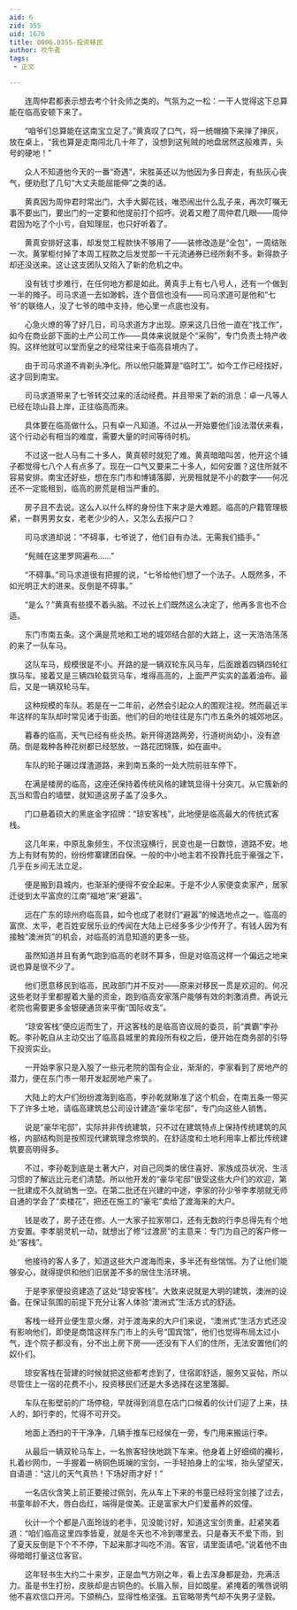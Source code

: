 ```yaml
---
aid: 6
zid: 355
uid: 1676
title: 0006.0355-投资移民
author: 吹牛者
tags: 
 - 正文

---
```




　　连周仲君都表示想去考个针灸师之类的。气氛为之一松：一干人觉得这下总算能在临高安顿下来了。

　　“咱爷们总算能在这南宝立足了。”黄真叹了口气，将一统帽摘下来掸了掸灰，放在桌上，“我也算是走南闯北几十年了，没想到这髡贼的地盘居然这般难弄，头号的硬地！”

　　众人不知道他今天的一番“奇遇”，宋胜英还以为他因为多日奔走，有些灰心丧气，便劝慰了几句“大丈夫能屈能伸”之类的话。

　　黄真因为周仲君时常出门，大手大脚花钱，唯恐闹出什么乱子来，再次叮嘱无事不要出门，要出门的一定要和他提前打个招呼。说着又瞪了周仲君几眼——周仲君因为吃了个小亏，自知理屈，也只好听着了。

　　黄真安排好这事，却发觉工程款快不够用了——装修改造是“全包”，一周结账一次。黄掌柜付掉了本周工程款之后发觉那一千元流通券已经所剩不多。新得款子却还没送来。这让这支团队又陷入了新的危机之中。

　　没有钱寸步难行，在任何地方都是如此。黄真手上有七八号人，还有一个做到一半的摊子。司马求道一去如渺鹤，连个音信也没有——司马求道可是他和“七爷”的联络人，没了七爷的暗中支持，他心里一点底也没有。

　　心急火燎的等了好几日，司马求道方才出现。原来这几日他一直在“找工作”，如今在商业部下面的土产公司工作——具体来说就是个“采购”，专门负责土特产收购。这样他就可以堂而皇之的经常往来于临高县境内了。

　　由于司马求道不肯剃头净化。所以他只能算是“临时工”。如今工作已经找好，这才回到南宝。

　　司马求道带来了七爷转交过来的活动经费。并且带来了新的消息：卓一凡等人已经在琼山县上岸，正往临高而来。

　　具体要在临高做什么。只有卓一凡知道。不过从一开始要他们设法潜伏来看，这个行动必有相当的难度，需要大量的时间等待时机。

　　不过这一批人马有二十多人，黄真顿时就犯了难。黄真暗暗叫苦，他开这个铺子都觉得七八个人有点多了。现在一口气又要来二十多人，如何安置？这住所就不容易安排。南宝还好些，想在东门市和博铺落脚，光房租就是不小的数字——何况还不一定能租到，临高的房荒是相当严重的。

　　房子且不去说。这么人以什么样的身份住下来才是大难题。临高的户籍管理极紧，一群男男女女，老老少少的人，又怎么去报户口？

　　司马求道却说：“不碍事，七爷说了，他们自有办法。无需我们插手。”

　　“髡贼在这里罗网遍布……”

　　“不碍事。”司马求道很有把握的说，“七爷给他们想了一个法子。人既然多，不如光明正大的进来。反倒是不碍事。”

　　“是么？”黄真有些摸不着头脑。不过长上们既然这么决定了，他再多言也不合适。

　　东门市南五条。这个满是荒地和工地的城郊结合部的大路上，这一天浩浩荡荡的来了一队车马。

　　这队车马，规模很是不小。开路的是一辆双轮东风马车，后面跟着四辆四轮红旗马车。接着又是三辆四轮载货马车，堆得高高的，上面严严实实的盖着油布。最后，又是一辆双轮马车。

　　这种规模的车队。若是在一二年前，必然会引起众人的围观注视。然而最近半年这样的车队却时常见诸于街面。他们的目的地往往是东门市五条外的城郊地区。

　　暮春的临高，天气已经有些炎热。新开得道路两旁，行道树尚幼小，没有遮荫。倒是栽种各种花树都已经怒放，一路花团锦簇，如在画中。

　　车队的轮子碾过煤渣道路，来到南五条的一处大院前驻车停下。

　　在满是楼房的临高，这座还保持着传统风格的建筑显得十分突兀。从它簇新的瓦当和雪白的墙壁，就知道这房子盖了没多久。

　　门口悬着硕大的黑底金字招牌：“琼安客栈”，此地便是临高最大的传统式客栈。

　　这几年来，中原乱象频生，不仅流寇横行，民变也是一日数惊，道路不安。地方上有财有势的，纷纷修寨建团自保。一般的中小地主若不投靠托庇于豪强之下，几乎在乡间无法立足。

　　便是搬到县城内，也渐渐的便得不安全起来。于是不少人家便变卖家产，居家迁徙到太平富庶的江南“福地”来“避嚣”。

　　远在广东的琼州府临高县，如今也成了老财们“避嚣”的候选地点之一。临高的富庶、太平，老百姓安居乐业的传闻在大陆上已经多多少少传开了。有钱人因为有接触“澳洲货”的机会，对临高的消息知道的更多一些。

　　虽然知道并且有勇气跑到临高的老财不算多，但是对临高这样一个偏远之地来说也算是很不少了。

　　他们愿意移民到临高，民政部门并不反对——原来对移民一贯是欢迎的。何况这些老财手里都握着大量的资金，跑到临高安家落户能够有效的刺激消费。再说元老院也需要更多金银硬通货来平衡“国际收支”。

　　“琼安客栈”便应运而生了，开这客栈的是临高咨议局的委员，前“粪霸”李孙乾。李孙乾自从主动交出了临高县城里的粪段所有权之后，便开始在商务部的引导下投资实业。

　　一开始李家只是入股了一些元老院的国有企业，渐渐的，李家看到了房地产的潜力，便在东门市一带开发起房地产来了。

　　大陆上的大户们纷纷渡海到临高，李孙乾就瞅准了这个机会，在南五条一带买下了许多土地，请临高建筑总公司设计建造“豪华宅邸”，专门向这些人销售。

　　说是“豪华宅邸”，实际并非传统建筑，只不过在建筑特点上保持传统建筑的风格，内部结构则是按照现代建筑理念修筑的。在舒适度和土地利用率上都比传统建筑要高明得多。

　　不过，李孙乾到底是土著大户，对自己同类的居住喜好、家族成员状况、生活习惯的了解远比元老们清楚。所以他开发的“豪华宅邸”很受这些大户们的欢迎，第一批建成不久就销售一空。在第二批还在兴建的中途，李家的孙少爷李孝朋就无师自通的学会了“卖楼花”，把还在施工的“豪宅”卖给了渡海来的大户。

　　钱是收了，房子还在修。人一大家子拉家带口，还有无数的行李总得先有个地方安置。李孝朋灵机一动，就想出了修“过渡房”的主意来：专门为自己的客户修一处“客栈”。

　　他接待的客人多了，知道这些大户渡海而来，多半还有些惴惴。为了让他们能够安心，就得提供和他们旧居差不多的居住生活环境。

　　于是李家便投资建造了这处“琼安客栈”。大致来说就是大明的建筑，澳洲的设备。在保证氛围的前提下充分让客人体验“澳洲式”生活方式的舒适。

　　客栈一经开业便生意火爆，对于渡海来的大户们来说，“澳洲式”生活方式还没有影响他们，即使是商馆这样东门市上的头号“国宾馆”，他们也觉得布局太过小气，连个院子都没有，分不出上房下房——还没有下人们的住所，无法安置他们的奴仆们。

　　琼安客栈在营建的时候就把这些都考虑到了，住宿即舒适，服务又妥帖，所以尽管住上一宿的花费不小，投资移民们还是大多选择在这里落脚。

　　车队在影壁前的广场停稳，早就得到消息在店门口候着的伙计们迎了上来，扶人的，卸行李的，忙得不可开交。

　　地面上洒扫的干干净净，几辆手推车已经侯在一旁，专门用来搬运行李。

　　从最后一辆双轮马车上，一名旅客轻快地跳下车来。他身着上好细绸的襽衫，扎着纱网巾，一手握着一柄铜色斑斓的宝剑，一手轻拍身上的尘埃，抬头望望天，自语道：“这儿的天气真热！下场好雨才好！”

　　一名店伙含笑上前正要接过佩剑，先从车上下来的书童已经将宝剑接了过去，书童年龄不大，唇白齿红，端得是俊美。正是富家大户们爱蓄养的姣僮。

　　伙计一个个都是八面玲珑的老手，见没能讨好，知道这宝剑贵重。赶紧笑着道：“咱们临高这里四季皆夏，就是冬天也不冷到哪里去。只是春天不爱下雨，到了夏天反倒是下个不不停，下起来那才叫吃不消。客官，请里面请吧。”说着他不由得暗暗打量这位客官。

　　这年轻书生大约二十来岁，正是血气方刚之年，看上去浑身都是劲，充满活力。虽是书生打扮，皮肤却是古铜色的。长眉入鬃，目如朗星。紧掩着的嘴唇说明他不喜欢信口开河。下颌稍凸，显得性格坚强。五官略带秀气却不失男子坚毅。


